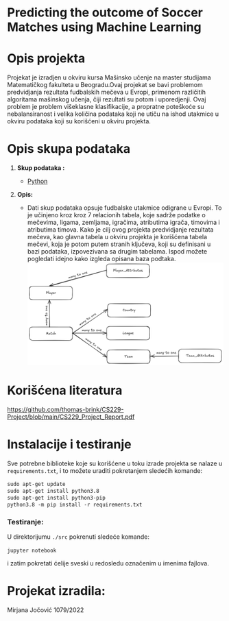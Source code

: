 # Predicting the outcome of Soccer Matches using Machine Learning

# Opis projekta

Projekat je izradjen u okviru kursa Mašinsko učenje na master studijama Matematičkog fakulteta u Beogradu.Ovaj projekat se bavi problemom predvidjanja rezultata fudbalskih mečeva u Evropi, primenom različitih algoritama mašinskog učenja, čiji rezultati su potom i uporedjenji. Ovaj problem je problem višeklasne klasifikacije, a propratne poteškoće su nebalansiranost i velika količina podataka koji ne utiču na ishod utakmice u okviru podataka koji su korišćeni u okviru projekta.

# Opis skupa podataka

1. **Skup podataka :** 
   - [Python](https://www.kaggle.com/datasets/hugomathien/soccer)

2. **Opis:**
   - Dati skup podataka opsuje fudbalske utakmice odigrane u Evropi. To je učinjeno kroz kroz 7 relacionih tabela, koje sadrže podatke o mečevima, ligama, zemljama, igračima, atributima igrača, timovima i atributima timova. Kako je cilj ovog projekta predvidjanje rezultata mečeva, kao glavna tabela u okviru projekta je korišćena tabela mečevi, koja je potom putem stranih ključeva, koji su definisani u bazi podataka, izpovezivana sa drugim tabelama. Ispod možete pogledati idejno kako izgleda opisana baza podtaka.
     ![image info](tables_diagram.png)

# Korišćena literatura
https://github.com/thomas-brink/CS229-Project/blob/main/CS229_Project_Report.pdf

# Instalacije i testiranje
Sve potrebne biblioteke koje su korišćene u toku izrade projekta se nalaze u `requirements.txt`, i to možete uraditi pokretanjem sledećih komande:

```
sudo apt-get update
sudo apt-get install python3.8
sudo apt-get install python3-pip
python3.8 -m pip install -r requirements.txt
```
### Testiranje:

U direktorijumu `./src` pokrenuti sledeće komande:

```jupyter notebook```

i zatim pokretati ćelije sveski u redosledu označenim u imenima fajlova.

# Projekat izradila:
Mirjana Jočović 1079/2022
